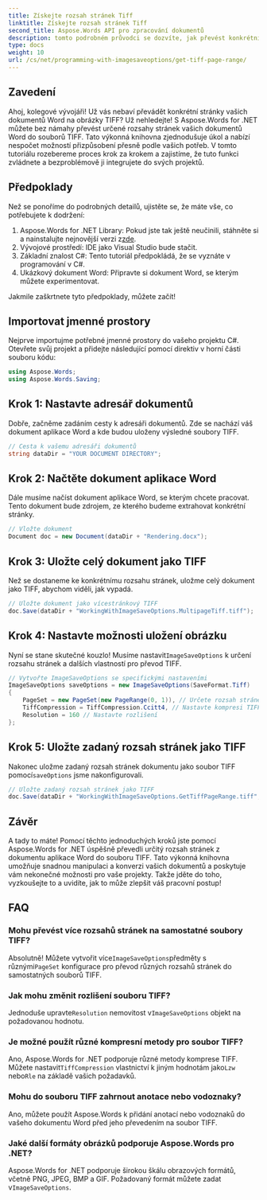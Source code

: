 ```yaml
---
title: Získejte rozsah stránek Tiff
linktitle: Získejte rozsah stránek Tiff
second_title: Aspose.Words API pro zpracování dokumentů
description: tomto podrobném průvodci se dozvíte, jak převést konkrétní rozsahy stránek z dokumentů aplikace Word na soubory TIFF pomocí Aspose.Words for .NET.
type: docs
weight: 10
url: /cs/net/programming-with-imagesaveoptions/get-tiff-page-range/
---
```

## Zavedení

Ahoj, kolegové vývojáři! Už vás nebaví převádět konkrétní stránky vašich dokumentů Word na obrázky TIFF? Už nehledejte! S Aspose.Words for .NET můžete bez námahy převést určené rozsahy stránek vašich dokumentů Word do souborů TIFF. Tato výkonná knihovna zjednodušuje úkol a nabízí nespočet možností přizpůsobení přesně podle vašich potřeb. V tomto tutoriálu rozebereme proces krok za krokem a zajistíme, že tuto funkci zvládnete a bezproblémově ji integrujete do svých projektů.

## Předpoklady

Než se ponoříme do podrobných detailů, ujistěte se, že máte vše, co potřebujete k dodržení:

1.  Aspose.Words for .NET Library: Pokud jste tak ještě neučinili, stáhněte si a nainstalujte nejnovější verzi z[zde](https://releases.aspose.com/words/net/).
2. Vývojové prostředí: IDE jako Visual Studio bude stačit.
3. Základní znalost C#: Tento tutoriál předpokládá, že se vyznáte v programování v C#.
4. Ukázkový dokument Word: Připravte si dokument Word, se kterým můžete experimentovat.

Jakmile zaškrtnete tyto předpoklady, můžete začít!

## Importovat jmenné prostory

Nejprve importujme potřebné jmenné prostory do vašeho projektu C#. Otevřete svůj projekt a přidejte následující pomocí direktiv v horní části souboru kódu:

```csharp
using Aspose.Words;
using Aspose.Words.Saving;
```

## Krok 1: Nastavte adresář dokumentů

Dobře, začněme zadáním cesty k adresáři dokumentů. Zde se nachází váš dokument aplikace Word a kde budou uloženy výsledné soubory TIFF.

```csharp
// Cesta k vašemu adresáři dokumentů
string dataDir = "YOUR DOCUMENT DIRECTORY";
```

## Krok 2: Načtěte dokument aplikace Word

Dále musíme načíst dokument aplikace Word, se kterým chcete pracovat. Tento dokument bude zdrojem, ze kterého budeme extrahovat konkrétní stránky.

```csharp
// Vložte dokument
Document doc = new Document(dataDir + "Rendering.docx");
```

## Krok 3: Uložte celý dokument jako TIFF

Než se dostaneme ke konkrétnímu rozsahu stránek, uložme celý dokument jako TIFF, abychom viděli, jak vypadá.

```csharp
// Uložte dokument jako vícestránkový TIFF
doc.Save(dataDir + "WorkingWithImageSaveOptions.MultipageTiff.tiff");
```

## Krok 4: Nastavte možnosti uložení obrázku

Nyní se stane skutečné kouzlo! Musíme nastavit`ImageSaveOptions` k určení rozsahu stránek a dalších vlastností pro převod TIFF.

```csharp
// Vytvořte ImageSaveOptions se specifickými nastaveními
ImageSaveOptions saveOptions = new ImageSaveOptions(SaveFormat.Tiff)
{
    PageSet = new PageSet(new PageRange(0, 1)), // Určete rozsah stránek
    TiffCompression = TiffCompression.Ccitt4, // Nastavte kompresi TIFF
    Resolution = 160 // Nastavte rozlišení
};
```

## Krok 5: Uložte zadaný rozsah stránek jako TIFF

 Nakonec uložme zadaný rozsah stránek dokumentu jako soubor TIFF pomocí`saveOptions` jsme nakonfigurovali.

```csharp
// Uložte zadaný rozsah stránek jako TIFF
doc.Save(dataDir + "WorkingWithImageSaveOptions.GetTiffPageRange.tiff", saveOptions);
```

## Závěr

A tady to máte! Pomocí těchto jednoduchých kroků jste pomocí Aspose.Words for .NET úspěšně převedli určitý rozsah stránek z dokumentu aplikace Word do souboru TIFF. Tato výkonná knihovna umožňuje snadnou manipulaci a konverzi vašich dokumentů a poskytuje vám nekonečné možnosti pro vaše projekty. Takže jděte do toho, vyzkoušejte to a uvidíte, jak to může zlepšit váš pracovní postup!

## FAQ

### Mohu převést více rozsahů stránek na samostatné soubory TIFF?

 Absolutně! Můžete vytvořit více`ImageSaveOptions`předměty s různými`PageSet` konfigurace pro převod různých rozsahů stránek do samostatných souborů TIFF.

### Jak mohu změnit rozlišení souboru TIFF?

 Jednoduše upravte`Resolution` nemovitost v`ImageSaveOptions` objekt na požadovanou hodnotu.

### Je možné použít různé kompresní metody pro soubor TIFF?

 Ano, Aspose.Words for .NET podporuje různé metody komprese TIFF. Můžete nastavit`TiffCompression` vlastnictví k jiným hodnotám jako`Lzw` nebo`Rle` na základě vašich požadavků.

### Mohu do souboru TIFF zahrnout anotace nebo vodoznaky?

Ano, můžete použít Aspose.Words k přidání anotací nebo vodoznaků do vašeho dokumentu Word před jeho převedením na soubor TIFF.

### Jaké další formáty obrázků podporuje Aspose.Words pro .NET?

 Aspose.Words for .NET podporuje širokou škálu obrazových formátů, včetně PNG, JPEG, BMP a GIF. Požadovaný formát můžete zadat v`ImageSaveOptions`.